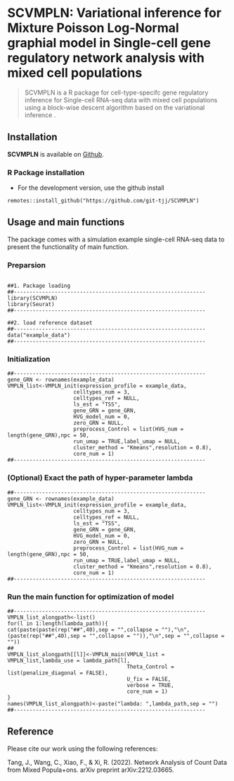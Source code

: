 # SCVMPLN: Variational inference for Mixture Poisson Log-Normal graphial model in Single-cell gene regulatory network analysis with mixed cell populations
> SCVMPLN is a R package for cell-type-specifc gene regulatory inference for Single-cell RNA-seq data with mixed cell populations using a block-wise descent algorithm based on the variational inference .

## Installation
**SCVMPLN** is available on [Github](https://github.com/git-tjj/SCVMPLN).

### R Package installation
- For the development version, use the github install
```{r package github, eval = FALSE}
remotes::install_github("https://github.com/git-tjj/SCVMPLN")
```

## Usage and main functions
The package comes with a simulation example single-cell RNA-seq data to present the functionality of main function.

### Preparsion
```{r load SCVMPLN, eval = FALSE}

##1. Package loading
##-------------------------------------------------------------
library(SCVMPLN)
library(Seurat)
##-------------------------------------------------------------

##2. load reference dataset
##-------------------------------------------------------------
data("example_data")
##-------------------------------------------------------------

```

### Initialization
```{r, warning = FALSE}
##-------------------------------------------------------------
gene_GRN <- rownames(example_data)
VMPLN_list<-VMPLN_init(expression_profile = example_data,
                     celltypes_num = 3,
                     celltypes_ref = NULL,
                     ls_est = "TSS",
                     gene_GRN = gene_GRN,
                     HVG_model_num = 0,
                     zero_GRN = NULL,
                     preprocess_Control = list(HVG_num = length(gene_GRN),npc = 50,
                     run_umap = TRUE,label_umap = NULL,
                     cluster_method = "Kmeans",resolution = 0.8),
                     core_num = 1)
##-------------------------------------------------------------
```
### (Optional) Exact the path of hyper-parameter lambda
```{r, warning = FALSE}
##-------------------------------------------------------------
gene_GRN <- rownames(example_data)
VMPLN_list<-VMPLN_init(expression_profile = example_data,
                     celltypes_num = 3,
                     celltypes_ref = NULL,
                     ls_est = "TSS",
                     gene_GRN = gene_GRN,
                     HVG_model_num = 0,
                     zero_GRN = NULL,
                     preprocess_Control = list(HVG_num = length(gene_GRN),npc = 50,
                     run_umap = TRUE,label_umap = NULL,
                     cluster_method = "Kmeans",resolution = 0.8),
                     core_num = 1)
##-------------------------------------------------------------
```
###  Run the main function for optimization of model
```{r, warning = FALSE}
##-------------------------------------------------------------
VMPLN_list_alongpath<-list()
for(l in 1:length(lambda_path)){
cat(paste(paste(rep("##",40),sep = "",collapse = ""),"\n",(paste(rep("##",40),sep = "",collapse = "")),"\n",sep = "",collapse = ""))
##
VMPLN_list_alongpath[[l]]<-VMPLN_main(VMPLN_list = VMPLN_list,lambda_use = lambda_path[l],
                                      Theta_Control = list(penalize_diagonal = FALSE),
                                      U_fix = FALSE,
                                      verbose = TRUE,
                                      core_num = 1)
}
names(VMPLN_list_alongpath)<-paste("lambda: ",lambda_path,sep = "")
##-------------------------------------------------------------
```

## Reference

Please cite our work using the following references:

Tang, J., Wang, C., Xiao, F., & Xi, R. (2022). Network Analysis of Count Data from Mixed Popula+ons. arXiv preprint arXiv:2212.03665.
